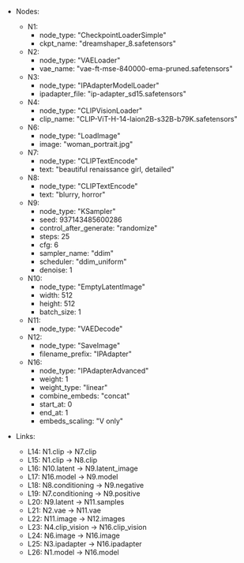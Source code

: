 - Nodes:
    - N1:
        - node_type: "CheckpointLoaderSimple"
        - ckpt_name: "dreamshaper_8.safetensors"
    - N2:
        - node_type: "VAELoader"
        - vae_name: "vae-ft-mse-840000-ema-pruned.safetensors"
    - N3:
        - node_type: "IPAdapterModelLoader"
        - ipadapter_file: "ip-adapter_sd15.safetensors"
    - N4:
        - node_type: "CLIPVisionLoader"
        - clip_name: "CLIP-ViT-H-14-laion2B-s32B-b79K.safetensors"
    - N6:
        - node_type: "LoadImage"
        - image: "woman_portrait.jpg"
    - N7:
        - node_type: "CLIPTextEncode"
        - text: "beautiful renaissance girl, detailed"
    - N8:
        - node_type: "CLIPTextEncode"
        - text: "blurry, horror"
    - N9:
        - node_type: "KSampler"
        - seed: 937143485600286
        - control_after_generate: "randomize"
        - steps: 25
        - cfg: 6
        - sampler_name: "ddim"
        - scheduler: "ddim_uniform"
        - denoise: 1
    - N10:
        - node_type: "EmptyLatentImage"
        - width: 512
        - height: 512
        - batch_size: 1
    - N11:
        - node_type: "VAEDecode"
    - N12:
        - node_type: "SaveImage"
        - filename_prefix: "IPAdapter"
    - N16:
        - node_type: "IPAdapterAdvanced"
        - weight: 1
        - weight_type: "linear"
        - combine_embeds: "concat"
        - start_at: 0
        - end_at: 1
        - embeds_scaling: "V only"

- Links:
    - L14: N1.clip -> N7.clip
    - L15: N1.clip -> N8.clip
    - L16: N10.latent -> N9.latent_image
    - L17: N16.model -> N9.model
    - L18: N8.conditioning -> N9.negative
    - L19: N7.conditioning -> N9.positive
    - L20: N9.latent -> N11.samples
    - L21: N2.vae -> N11.vae
    - L22: N11.image -> N12.images
    - L23: N4.clip_vision -> N16.clip_vision
    - L24: N6.image -> N16.image
    - L25: N3.ipadapter -> N16.ipadapter
    - L26: N1.model -> N16.model
